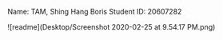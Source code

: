 Name: TAM, Shing Hang Boris
Student ID: 20607282

![readme](Desktop/Screenshot 2020-02-25 at 9.54.17 PM.png)
